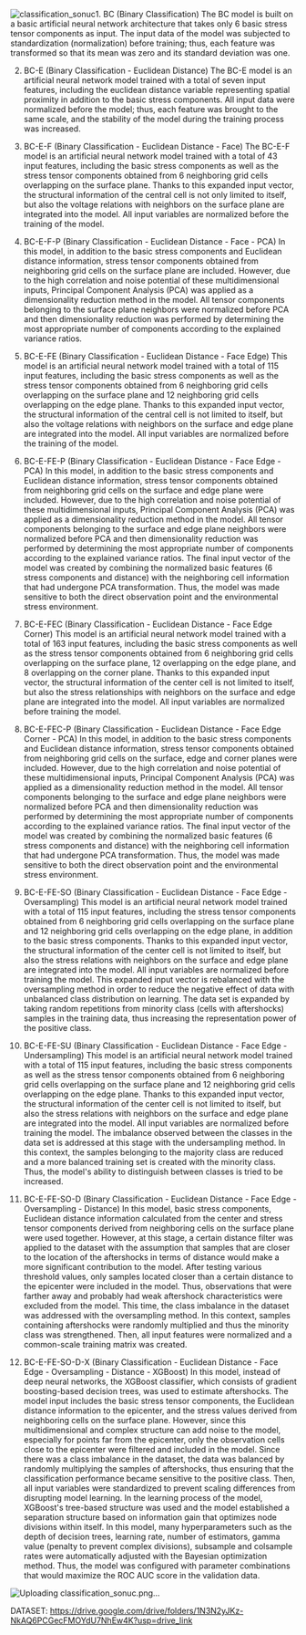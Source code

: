 ![classification_sonuc](https://github.com/user-attachments/assets/914f676a-7e7f-4653-84c7-226cd91f2be6)1. BC (Binary Classification)
The BC model is built on a basic artificial neural network architecture that takes only 6 basic stress tensor components as input. The input data of the model was subjected to standardization (normalization) before training; thus, each feature was transformed so that its mean was zero and its standard deviation was one.

2. BC-E (Binary Classification - Euclidean Distance)
The BC-E model is an artificial neural network model trained with a total of seven input features, including the euclidean distance variable representing spatial proximity in addition to the basic stress components. All input data were normalized before the model; thus, each feature was brought to the same scale, and the stability of the model during the training process was increased.

3. BC-E-F (Binary Classification - Euclidean Distance - Face)
The BC-E-F model is an artificial neural network model trained with a total of 43 input features, including the basic stress components as well as the stress tensor components obtained from 6 neighboring grid cells overlapping on the surface plane. Thanks to this expanded input vector, the structural information of the central cell is not only limited to itself, but also the voltage relations with neighbors on the surface plane are integrated into the model. All input variables are normalized before the training of the model.

4. BC-E-F-P (Binary Classification - Euclidean Distance - Face - PCA)
In this model, in addition to the basic stress components and Euclidean distance information, stress tensor components obtained from neighboring grid cells on the surface plane are included. However, due to the high correlation and noise potential of these multidimensional inputs, Principal Component Analysis (PCA) was applied as a dimensionality reduction method in the model. All tensor components belonging to the surface plane neighbors were normalized before PCA and then dimensionality reduction was performed by determining the most appropriate number of components according to the explained variance ratios.

5. BC-E-FE (Binary Classification - Euclidean Distance - Face Edge)
This model is an artificial neural network model trained with a total of 115 input features, including the basic stress components as well as the stress tensor components obtained from 6 neighboring grid cells overlapping on the surface plane and 12 neighboring grid cells overlapping on the edge plane. Thanks to this expanded input vector, the structural information of the central cell is not limited to itself, but also the voltage relations with neighbors on the surface and edge plane are integrated into the model. All input variables are normalized before the training of the model.

6. BC-E-FE-P (Binary Classification - Euclidean Distance - Face Edge - PCA)
In this model, in addition to the basic stress components and Euclidean distance information, stress tensor components obtained from neighboring grid cells on the surface and edge plane were included. However, due to the high correlation and noise potential of these multidimensional inputs, Principal Component Analysis (PCA) was applied as a dimensionality reduction method in the model. All tensor components belonging to the surface and edge plane neighbors were normalized before PCA and then dimensionality reduction was performed by determining the most appropriate number of components according to the explained variance ratios. The final input vector of the model was created by combining the normalized basic features (6 stress components and distance) with the neighboring cell information that had undergone PCA transformation. Thus, the model was made sensitive to both the direct observation point and the environmental stress environment.

7. BC-E-FEC (Binary Classification - Euclidean Distance - Face Edge Corner)
This model is an artificial neural network model trained with a total of 163 input features, including the basic stress components as well as the stress tensor components obtained from 6 neighboring grid cells overlapping on the surface plane, 12 overlapping on the edge plane, and 8 overlapping on the corner plane. Thanks to this expanded input vector, the structural information of the center cell is not limited to itself, but also the stress relationships with neighbors on the surface and edge plane are integrated into the model. All input variables are normalized before training the model.

8. BC-E-FEC-P (Binary Classification - Euclidean Distance - Face Edge Corner - PCA)
In this model, in addition to the basic stress components and Euclidean distance information, stress tensor components obtained from neighboring grid cells on the surface, edge and corner planes were included. However, due to the high correlation and noise potential of these multidimensional inputs, Principal Component Analysis (PCA) was applied as a dimensionality reduction method in the model. All tensor components belonging to the surface and edge plane neighbors were normalized before PCA and then dimensionality reduction was performed by determining the most appropriate number of components according to the explained variance ratios. The final input vector of the model was created by combining the normalized basic features (6 stress components and distance) with the neighboring cell information that had undergone PCA transformation. Thus, the model was made sensitive to both the direct observation point and the environmental stress environment.

9. BC-E-FE-SO (Binary Classification - Euclidean Distance - Face Edge - Oversampling)
This model is an artificial neural network model trained with a total of 115 input features, including the stress tensor components obtained from 6 neighboring grid cells overlapping on the surface plane and 12 neighboring grid cells overlapping on the edge plane, in addition to the basic stress components. Thanks to this expanded input vector, the structural information of the center cell is not limited to itself, but also the stress relations with neighbors on the surface and edge plane are integrated into the model. All input variables are normalized before training the model. This expanded input vector is rebalanced with the oversampling method in order to reduce the negative effect of data with unbalanced class distribution on learning. The data set is expanded by taking random repetitions from minority class (cells with aftershocks) samples in the training data, thus increasing the representation power of the positive class.

10. BC-E-FE-SU (Binary Classification - Euclidean Distance - Face Edge - Undersampling)
This model is an artificial neural network model trained with a total of 115 input features, including the basic stress components as well as the stress tensor components obtained from 6 neighboring grid cells overlapping on the surface plane and 12 neighboring grid cells overlapping on the edge plane. Thanks to this expanded input vector, the structural information of the center cell is not limited to itself, but also the stress relations with neighbors on the surface and edge plane are integrated into the model. All input variables are normalized before training the model. The imbalance observed between the classes in the data set is addressed at this stage with the undersampling method. In this context, the samples belonging to the majority class are reduced and a more balanced training set is created with the minority class. Thus, the model's ability to distinguish between classes is tried to be increased.

11. BC-E-FE-SO-D (Binary Classification - Euclidean Distance - Face Edge - Oversampling - Distance)
In this model, basic stress components, Euclidean distance information calculated from the center and stress tensor components derived from neighboring cells on the surface plane were used together. However, at this stage, a certain distance filter was applied to the dataset with the assumption that samples that are closer to the location of the aftershocks in terms of distance would make a more significant contribution to the model. After testing various threshold values, only samples located closer than a certain distance to the epicenter were included in the model. Thus, observations that were farther away and probably had weak aftershock characteristics were excluded from the model. This time, the class imbalance in the dataset was addressed with the oversampling method. In this context, samples containing aftershocks were randomly multiplied and thus the minority class was strengthened. Then, all input features were normalized and a common-scale training matrix was created.

12. BC-E-FE-SO-D-X (Binary Classification - Euclidean Distance - Face Edge - Oversampling - Distance - XGBoost)
In this model, instead of deep neural networks, the XGBoost classifier, which consists of gradient boosting-based decision trees, was used to estimate aftershocks. The model input includes the basic stress tensor components, the Euclidean distance information to the epicenter, and the stress values ​​derived from neighboring cells on the surface plane. However, since this multidimensional and complex structure can add noise to the model, especially for points far from the epicenter, only the observation cells close to the epicenter were filtered and included in the model.
Since there was a class imbalance in the dataset, the data was balanced by randomly multiplying the samples of aftershocks, thus ensuring that the classification performance became sensitive to the positive class. Then, all input variables were standardized to prevent scaling differences from disrupting model learning.
In the learning process of the model, XGBoost's tree-based structure was used and the model established a separation structure based on information gain that optimizes node divisions within itself. In this model, many hyperparameters such as the depth of decision trees, learning rate, number of estimators, gamma value (penalty to prevent complex divisions), subsample and colsample rates were automatically adjusted with the Bayesian optimization method. Thus, the model was configured with parameter combinations that would maximize the ROC AUC score in the validation data.

![Uploading classification_sonuc.png…]()

DATASET:
https://drive.google.com/drive/folders/1N3N2yJKz-NkAQ6PCGecFMOYdU7NhEw4K?usp=drive_link

